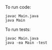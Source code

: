 To run code:
```
javac Main.java
java Main
```

To run tests:
```
javac Main.java
java -ea Main -test
```
